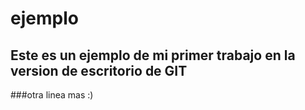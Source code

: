 # ejemplo

## Este es un ejemplo de mi primer trabajo en la version de escritorio de GIT
###otra linea mas :)